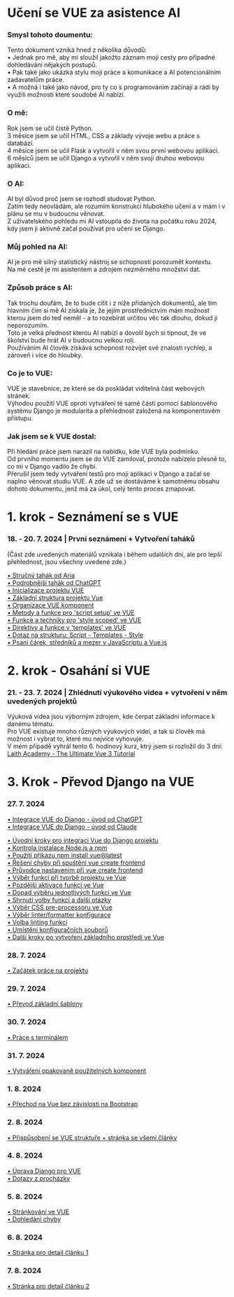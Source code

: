 # Učení se VUE za asistence AI

### Smysl tohoto doumentu:
Tento dokument vzniká hned z několika důvodů:  
•  Jednak pro mě, aby mi sloužil jakožto záznam mojí cesty pro případné dohledávání nějakých postupů.  
•  Pak také jako ukázka stylu mojí práce a komunikace a AI potencionálním zadavatelům práce.  
•  A možná i také jako návod, pro ty co s programováním začínají a rádi by využili možnosti které soudobé AI nabízí.  

### O mě:
Rok jsem se učil čistě Python.   
3 měsíce jsem se učil HTML, CSS a základy vývoje webu a práce s databází.  
4 měsíce jsem se učil Flask a vytvořil v něm svou první webovou aplikaci.  
6 měsíců jsem se učil Django a vytvořil v něm svojí druhou webovou aplikaci.   

### O AI:
AI byl důvod proč jsem se rozhodl studovat Python.  
Zatím tedy neovládám, ale rozumím konstrukci hlubokého učení a v mám i v plánu se mu v budoucnu věnovat.  
Z uživatelského pohledu mi AI vstoupila do života na počátku roku 2024, kdy jsem ji aktivně začal používat pro učení se Django.  

### Můj pohled na AI:
AI je pro mě silný statistický nástroj se schopností porozumět kontextu.  
Na mé cestě je mi asistentem a zdrojem nezměrného množství dat.  

### Způsob práce s AI:
Tak trochu doufám, že to bude cítit i z níže přidaných dokumentů, ale tím hlavním čím si mě AI získala je,
že jejím prostřednictvím mám možnost kterou jsem do teď neměl - a to rozebírat určitou věc tak dlouho, dokud ji neporozumím.  
Toto je velká přednost kterou AI nabízí a dovolil bych si tipnout, že ve školství bude hrát AI v budoucnu velkou roli.  
Používáním AI člověk získává schopnost rozvíjet své znalosti rychleji, a zároveň i více do hloubky.  

### Co je to VUE:
VUE je stavebnice, ze které se dá poskládat viditelná část webových stránek.  
Výhodou použití VUE oproti vytváření té samé části pomocí šablonového systému Django je modularita a přehlednost založená na komponentovém přístupu.  

### Jak jsem se k VUE dostal:
Při hledání práce jsem narazil na nabídku, kde VUE byla podmínku.   
Od prvního momentu jsem se do VUE zamiloval, protože nabízelo přesně to, co mi v Django vadilo že chybí.  
Přerušil jsem tedy vytváření testů pro moji aplikaci v Django a začal se naplno věnovat studiu VUE.
A zde už se dostáváme k samotnému obsahu dohoto dokumentu, jenž má za úkol, celý tento proces zmapovat.

# 1. krok - Seznámení se s VUE

### 18. - 20. 7. 2024 | První seznámení + Vytvoření taháků
(Část zde uvedených materiálů vznikala i během udalších dní, ale pro lepší přehlednost, jsou všechny uvedené zde.)

[• Stručný tahák od Aria](preparation/VueCheatSheet_Aria.md)  
[• Podrobnější tahák od ChatGPT](preparation/VueCheatSheet_ChatGPT.md)  
[• Inicializace projektu VUE](preparation/VueInit.md)  
[• Základní struktura projektu Vue](preparation/VueBaseStrukture.md)  
[• Organizace VUE komponent](preparation/VueBasicComponents.md)  
[• Metody a funkce pro 'script setup' ve VUE](preparation/VueScript.md)  
[• Funkce a techniky pro 'style scoped' ve VUE](preparation/VueStyle.md)  
[• Direktivy a funkce v 'templates' ve VUE](preparation/VueTemplates.md)  
[• Dotaz na strukturu: Script - Templates - Style](preparation/VueStratSet.md)  
[• Psaní čárek, středníků a mezer v JavaScriptu a Vue.js](preparation/WritingCommasSemicolonsAndSpaces.md)  


# 2. krok - Osahání si VUE

### 21. - 23. 7. 2024 | Zhlédnutí výukového videa + vytvoření v něm uvedených projektů

Výuková videa jsou výborným zdrojem, kde čerpat základní informace k danému tématu.  
Pro VUE existuje mnoho různých výukových videí, a tak si člověk má možnost i vybrat to, které mu nejvíce vyhovuje.  
V mém případě vyhrál tento 6. hodinový kurz, ktrý jsem si rozložil do 3 dní: 
[Laith Academy - The Ultimate Vue 3 Tutorial](https://www.youtube.com/watch?v=I_xLMmNeLDY&t=231s)

# 3. Krok - Převod Django na VUE

### 27. 7. 2024
[• Integrace VUE do Django - úvod od ChatGPT](django-to-vue/integrace_vue_chatgpt.md)  
[• Integrace VUE do Django - úvod od Claude](django-to-vue/integrace_vue_claude.md)  

[• Úvodní kroky pro integraci Vue do Django projektu](django-to-vue/integrace_vue_chatgpt.md#01)  
[• Kontrola instalace Node.js a npm](django-to-vue/integrace_vue_chatgpt.md#02)  
[• Použití příkazu npm install vue@latest](django-to-vue/integrace_vue_chatgpt.md#03)  
[• Řešení chyby při spuštění vue create frontend](django-to-vue/integrace_vue_chatgpt.md#04)  
[• Průvodce nastavením při vue create frontend](django-to-vue/integrace_vue_chatgpt.md#05)  
[• Výběr funkcí při tvorbě projektu ve Vue](django-to-vue/integrace_vue_chatgpt.md#dotaz-x:)  
[• Pozdější aktivace funkcí ve Vue](django-to-vue/integrace_vue_chatgpt.md#07)  
[• Dopad výběru jednotlivých funkcí ve Vue](django-to-vue/integrace_vue_chatgpt.md#08)  
[• Shrnutí volby funkcí a další otázky](django-to-vue/integrace_vue_chatgpt.md#09)  
[• Výběr CSS pre-processoru ve Vue](django-to-vue/integrace_vue_chatgpt.md#10)  
[• Výběr linter/formatter konfigurace](django-to-vue/integrace_vue_chatgpt.md#11)  
[• Volba linting funkcí](django-to-vue/integrace_vue_chatgpt.md#12)  
[• Umístění konfiguračních souborů](django-to-vue/integrace_vue_chatgpt.md#13)  
[• Další kroky po vytvoření základního prostředí ve Vue](django-to-vue/integrace_vue_chatgpt.md#14)  

### 28. 7. 2024
[• Začátek práce na projektu](django-to-vue/zacatek_prace_na_projektu_01.md)  

### 29. 7. 2024
[• Převod základní šablony](django-to-vue/zacatek_prace_na_projektu_02.md)  

### 30. 7. 2024
[• Práce s terminálem](django-to-vue/zacatek_prace_na_projektu_03.md)  

### 31. 7. 2024
[• Vytváření opakovaně použitelných komponent](django-to-vue/zacatek_prace_na_projektu_04.md)  

### 1. 8. 2024
[• Přechod na Vue bez závislosti na Bootstrap](django-to-vue/zacatek_prace_na_projektu_05.md)  

### 2. 8. 2024
[• Přispůsobení se VUE struktuře + stránka se všemi články](django-to-vue/zacatek_prace_na_projektu_06.md)  

### 4. 8. 2024
[• Úprava Django pro VUE](django-to-vue/zacatek_prace_na_projektu_07.md)  
[• Dotazy z procházky](django-to-vue/zacatek_prace_na_projektu_07_prochazka.md)  

### 5. 8. 2024
[• Stránkování ve VUE](django-to-vue/zacatek_prace_na_projektu_08.md)  
[• Dohledání chyby](django-to-vue/zacatek_prace_na_projektu_08_hledani_chyby.md)  

### 6. 8. 2024
[• Stránka pro detail článku 1](django-to-vue/zacatek_prace_na_projektu_09.md)  

### 7. 8. 2024
[• Stránka pro detail článku 2](django-to-vue/zacatek_prace_na_projektu_10.md)  


